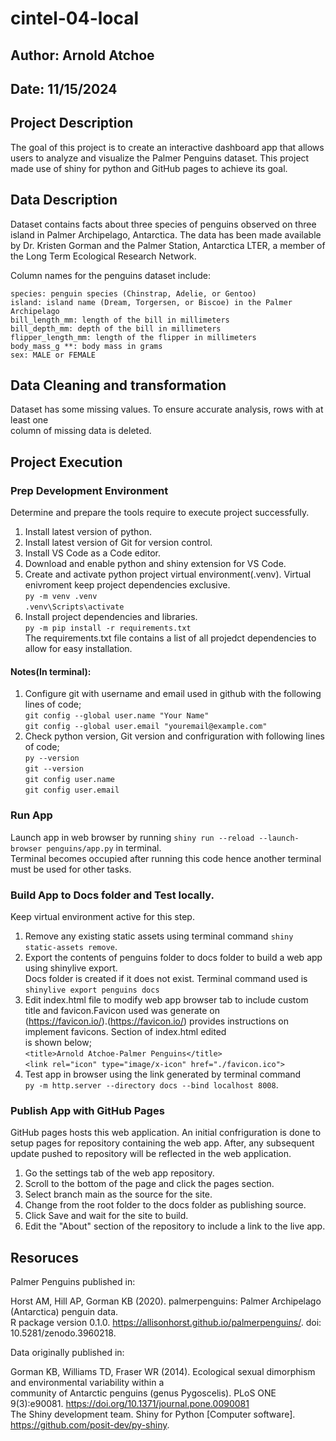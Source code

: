 # cintel-04-local
## Author: Arnold Atchoe
## Date: 11/15/2024

## Project Description

The goal of this project is to create an interactive dashboard app that allows users to analyze and 
visualize the Palmer Penguins dataset. This project made use of shiny for python and GitHub 
pages to achieve its goal.

## Data Description

Dataset contains facts about three species of penguins observed on three island in Palmer Archipelago, 
Antarctica. The data has been made available by Dr. Kristen Gorman and the Palmer Station, Antarctica LTER, 
a member of the Long Term Ecological Research Network.

Column names for the penguins dataset include:

    species: penguin species (Chinstrap, Adelie, or Gentoo)
    island: island name (Dream, Torgersen, or Biscoe) in the Palmer Archipelago
    bill_length_mm: length of the bill in millimeters
    bill_depth_mm: depth of the bill in millimeters
    flipper_length_mm: length of the flipper in millimeters
    body_mass_g **: body mass in grams
    sex: MALE or FEMALE

## Data Cleaning and transformation

Dataset has some missing values. To ensure accurate analysis, rows with at least one  
column of missing data is deleted.  

## Project Execution

### Prep Development Environment
Determine and prepare the tools require to execute project successfully.

1. Install latest version of python.
2. Install latest version of Git for version control.
3. Install VS Code as a Code editor.
4. Download and enable python and shiny extension for VS Code.
5. Create and activate python project virtual environment(.venv). Virtual enivroment keep
project dependencies exclusive.  
```py -m venv .venv```  
```.venv\Scripts\activate```  
6. Install project dependencies and libraries.  
```py -m pip install -r requirements.txt```  
The requirements.txt file contains a list of all projedct dependencies to allow for easy installation.  

#### Notes(In terminal):
1. Configure git with username and email used in github with the following lines of code;  
```git config --global user.name "Your Name"```  
```git config --global user.email "youremail@example.com"```  
2. Check python version, Git version and confriguration with following lines of code;  
 ```py --version```  
```git --version```  
 ```git config user.name```  
 ```git config user.email```  

### Run App
Launch app in web browser by running ```shiny run --reload --launch-browser penguins/app.py``` in terminal.  
Terminal becomes occupied after running this code hence another terminal must be used for other tasks.  

### Build App to Docs folder and Test locally.
Keep virtual environment active for this step.  

1. Remove any existing static assets using terminal command ```shiny static-assets remove```.  
2. Export the contents of penguins folder to docs folder to build a web app using shinylive export.  
    Docs folder is created if it does not exist. Terminal command used is  
```shinylive export penguins docs```  
3. Edit index.html file to modify web app browser tab to include custom title and favicon.Favicon used was generate on  
    (https://favicon.io/).(https://favicon.io/) provides instructions on implement favicons. Section of index.html edited  
    is shown below;  
```<title>Arnold Atchoe-Palmer Penguins</title>```  
```<link rel="icon" type="image/x-icon" href="./favicon.ico">```  
4. Test app in browser using the link generated by terminal command  
 ```py -m http.server --directory docs --bind localhost 8008```.  
 
### Publish App with GitHub Pages
GitHub pages hosts this web application. An initial confriguration is done to setup pages for repository 
containing the web app. After, any subsequent update pushed to repository will be reflected in the web 
application.  

 1. Go the settings tab of the web app repository.  
 2. Scroll to the bottom of the page and click the pages section.  
 3. Select branch main as the source for the site.  
 4. Change from the root folder to the docs folder as publishing source.  
 5. Click Save and wait for the site to build.  
 6. Edit the "About" section of the repository to include a link to the live app.  

## Resoruces  

Palmer Penguins published in:  

Horst AM, Hill AP, Gorman KB (2020). palmerpenguins: Palmer Archipelago (Antarctica) penguin data.  
R package version 0.1.0. https://allisonhorst.github.io/palmerpenguins/. doi: 10.5281/zenodo.3960218.  

Data originally published in:  

Gorman KB, Williams TD, Fraser WR (2014). Ecological sexual dimorphism and environmental variability within a  
community of Antarctic penguins (genus Pygoscelis). PLoS ONE 9(3):e90081. https://doi.org/10.1371/journal.pone.0090081  
The Shiny development team. Shiny for Python [Computer software]. https://github.com/posit-dev/py-shiny.  

